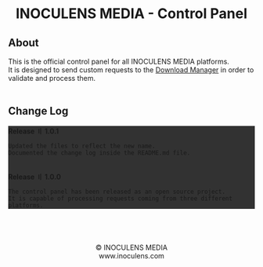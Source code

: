 # <p align="center"><b>INOCULENS MEDIA</b> - Control Panel

## About
This is the official control panel for all INOCULENS MEDIA platforms.<br/>
It is designed to send custom requests to the [Download Manager](https://github.com/inoculens/download-manager) in order to validate and process them.<br><br>

## Change Log<br>
<div style="background-color: rgb(50, 50, 50);">
<b>Release 〢 1.0.1</b><br>

``Updated the files to reflect the new name.``<br>
``Documented the change log inside the README.md file.``

<br>
<b>Release 〢 1.0.0</b><br>

``The control panel has been released as an open source project.``<br>
``It is capable of processing requests coming from three different platforms.``
</div>
<br>

#
<p align="center">© INOCULENS MEDIA<br/>www.inoculens.com<br>